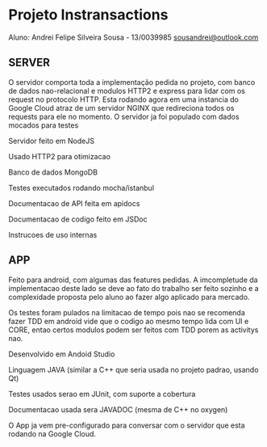 # Projeto Instransactions

Aluno: Andrei Felipe Silveira Sousa - 13/0039985
sousandrei@outlook.com

## SERVER

O servidor comporta toda a implementação pedida no projeto, com banco
de dados nao-relacional e modulos HTTP2 e express para lidar com 
os request no protocolo HTTP.
Esta rodando agora em uma instancia do Google Cloud atraz de um servidor
NGINX que redireciona todos os requests para ele no momento. O servidor ja foi populado com dados mocados para testes

Servidor feito em NodeJS

Usado HTTP2 para otimizacao

Banco de dados MongoDB

Testes executados rodando mocha/istanbul

Documentacao de API feita em apidocs

Documentacao de codigo feito em JSDoc

Instrucoes de uso internas

## APP

Feito para android, com algumas das features pedidas. A imcompletude da 
implementacao deste lado se deve ao fato do trabalho ser feito sozinho e 
a complexidade proposta pelo aluno ao fazer algo aplicado para mercado.

Os testes foram pulados na limitacao de tempo pois nao se recomenda 
fazer TDD em android vide que o codigo ao mesmo tempo lida com UI e 
CORE, entao certos modulos podem ser feitos com TDD porem as 
activitys nao.

Desenvolvido em Andoid Studio

Linguagem JAVA (similar a C++ que seria usada no projeto padrao, usando Qt)

Testes usados serao em JUnit, com suporte a cobertura

Documentacao usada sera JAVADOC (mesma de C++ no oxygen)

O App ja vem pre-configurado para conversar com o servidor que esta rodando na Google Cloud.